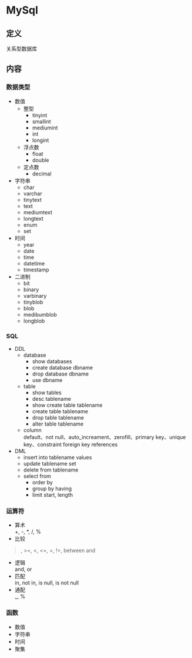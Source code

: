 # MySql #

## 定义 ##
关系型数据库

## 内容 ##
### 数据类型 ###
  - 数值
    - 整型
      - tinyint
      - smallint
      - mediumint
      - int
      - longint
    - 浮点数
      - float
      - double
    - 定点数
      - decimal
  - 字符串
    - char
    - varchar
    - tinytext
    - text
    - mediumtext
    - longtext
    - enum
    - set
  - 时间
    - year
    - date
    - time
    - datetime
    - timestamp
  - 二进制
    - bit
    - binary
    - varbinary
    - tinyblob
    - blob
    - medibumblob
    - longblob

### SQL ###
  - DDL
    - database
      - show databases 
      - create database dbname 
      - drop database dbname
      - use dbname
    - table
      - show tables
      - desc tablename
      - show create table tablename
      - create table tablename
      - drop table tablename
      - alter table tablename
    - column  
      default、not null、auto_increament、zerofill、primary key、unique key、constraint foreign key references
  - DML 
    - insert into tablename values
    - update tablename set 
    - delete from tablename
    - select from 
      - order by
      - group by having
      - limit start, length

### 运算符 ###
   - 算术  
   +, -, *, /, %
   - 比较  
   >, >=, <, <=, =, !=, between and
   - 逻辑  
   and, or
   - 匹配  
   in, not in, is null, is not null
   - 通配  
   _, %

### 函数 ###
  - 数值
  - 字符串
  - 时间
  - 聚集
